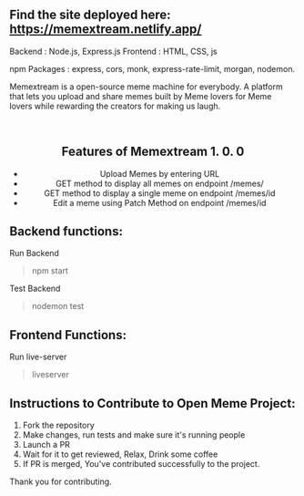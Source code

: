 ## Find the site deployed here: https://memextream.netlify.app/

Backend : Node.js, Express.js
Frontend : HTML, CSS, js

npm Packages : express, cors, monk, express-rate-limit, morgan, nodemon.

Memextream is a open-source meme machine for everybody. A platform that lets you upload and share memes built by Meme lovers for Meme lovers while rewarding the creators for making us laugh.

<h2 style="text-align: center; padding-top: 30px;">Features of Memextream 1. 0. 0</h2>
        <ul style="text-align: center;">
            <li>Upload Memes by entering URL</li>
            <li>GET method to display all memes on endpoint /memes/</li>
            <li>GET method to display a single meme on endpoint /memes/id</li>
            <li>Edit a meme using Patch Method on endpoint /memes/id</li>  
        </ul>

## Backend functions:

Run Backend

> npm start

Test Backend

> nodemon test

## Frontend Functions:

Run live-server

> liveserver

## Instructions to Contribute to Open Meme Project:

1. Fork the repository
2. Make changes, run tests and make sure it's running people
3. Launch a PR
4. Wait for it to get reviewed, Relax, Drink some coffee
5. If PR is merged, You've contributed successfully to the project.

Thank you for contributing.
